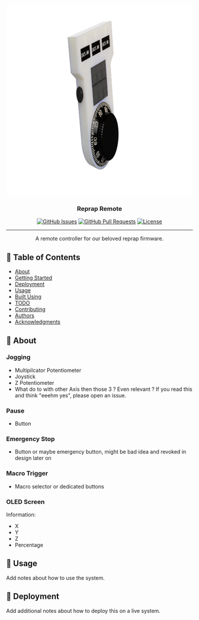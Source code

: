 <p align="center">
  <a href="" rel="noopener">
 <img width=1000px height=515px src="docs/pendant.png" alt="Project logo"></a>
</p>

<h3 align="center">Reprap Remote</h3>

<div align="center">

[![GitHub Issues](https://img.shields.io/github/issues/marvinosswald/reprap_remote.svg)](https://github.com/marvinosswald/reprap_remote/issues)
[![GitHub Pull Requests](https://img.shields.io/github/issues-pr/marvinosswald/reprap_remote.svg)](https://github.com/marvinosswald/reprap_remote/pulls)
[![License](https://img.shields.io/badge/license-GPLV3-blue.svg)](/LICENSE)

</div>

---

<p align="center"> A remote controller for our beloved reprap firmware.
    <br> 
</p>

## 📝 Table of Contents

- [About](#about)
- [Getting Started](#getting_started)
- [Deployment](#deployment)
- [Usage](#usage)
- [Built Using](#built_using)
- [TODO](../TODO.md)
- [Contributing](../CONTRIBUTING.md)
- [Authors](#authors)
- [Acknowledgments](#acknowledgement)

## 🧐 About <a name = "about"></a>

### Jogging
- Multipilcator Potentiometer
- Joystick
- Z Potentiometer
- What do to with other Axis then those 3 ? Even relevant ? If you read this and think "eeehm yes", please open an issue.
### Pause
- Button
### Emergency Stop
- Button or maybe emergency button, might be bad idea and revoked in design later on
### Macro Trigger
- Macro selector or dedicated buttons
### OLED Screen
Information:
- X
- Y
- Z
- Percentage

## 🎈 Usage <a name="usage"></a>

Add notes about how to use the system.

## 🚀 Deployment <a name = "deployment"></a>

Add additional notes about how to deploy this on a live system.